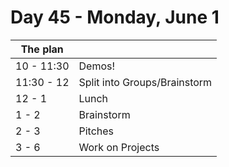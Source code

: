 # Day 45 - Monday, June 1

The plan        |      |
----------------|-------
10 - 11:30      | Demos!
11:30 - 12      | Split into Groups/Brainstorm
12 - 1          | Lunch
1 - 2           | Brainstorm
2 - 3           | Pitches
3 - 6           | Work on Projects